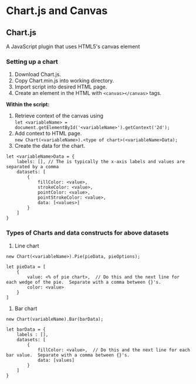# Chart.js and Canvas

## Chart.js
A JavaScript plugin that uses HTML5's canvas element

### Setting up a chart
1. Download Chart.js.
1. Copy Chart.min.js into working directory.
1. Import script into desired HTML page.
1. Create an element in the HTML with `<canvas></canvas>` tags.

**Within the script:**
1. Retrieve context of the canvas using  
`let <variableName> = document.getElementById('<variableName>').getContext('2d');`  
1. Add context to HTML page.  
`new Chart(<variableName>).<type of chart>(<variableName>Data);`
1. Create the data for the chart.  
```
let <variableName>Data = {    
    labels: [], // The is typically the x-axis labels and values are separated by a comma
    datasets: [
        {
            fillColor: <value>,
            strokeColor: <value>,
            pointColor: <value>,
            pointStrokeColor: <value>,
            data: [<values>]
        }
    ]
}
```

### Types of Charts and data constructs for above datasets
1. Line chart  
```
new Chart(<variableName>).Pie(pieData, pieOptions);

let pieData = [
    {
        value: <% of pie chart>,  // Do this and the next line for each wedge of the pie.  Separate with a comma between {}'s.
        color: <value>
    }
]
```
1. Bar chart
```
new Chart(variableName).Bar(barData);

let barData = {
    labels : [],
    datasets: [
        {
            fillColor: <value>,  // Do this and the next line for each bar value.  Separate with a comma between {}'s.
            data: [values]
        }
    ]
}
